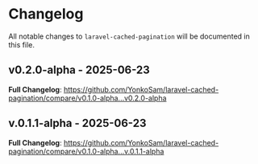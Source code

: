 # Changelog

All notable changes to `laravel-cached-pagination` will be documented in this file.

## v0.2.0-alpha - 2025-06-23

**Full Changelog**: https://github.com/YonkoSam/laravel-cached-pagination/compare/v0.1.0-alpha...v0.2.0-alpha

## v.0.1.1-alpha - 2025-06-23

**Full Changelog**: https://github.com/YonkoSam/laravel-cached-pagination/compare/v0.1.0-alpha...v.0.1.1-alpha
